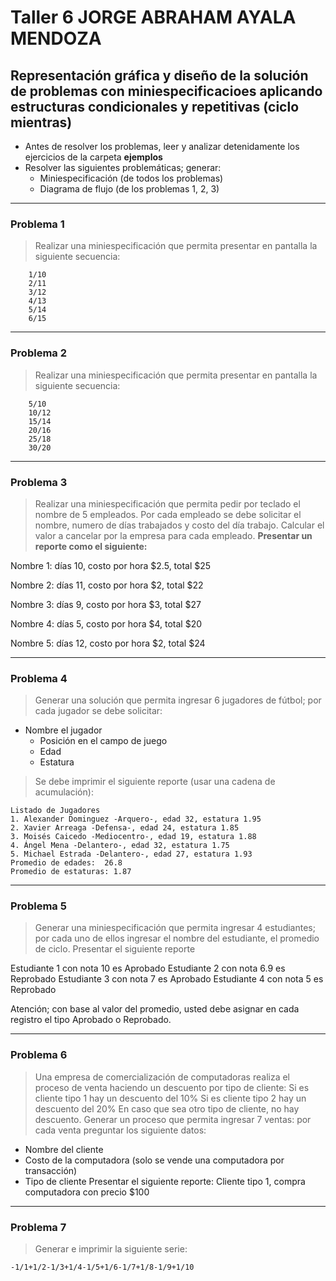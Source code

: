 # Taller 6 JORGE ABRAHAM AYALA MENDOZA
## Representación gráfica y diseño de la solución de problemas con miniespecificacioes aplicando estructuras condicionales y repetitivas (ciclo mientras)
* Antes de resolver los problemas, leer y analizar detenidamente los ejercicios de la carpeta **ejemplos**
* Resolver las siguientes problemáticas; generar:
	* Miniespecificación (de todos los problemas)
	* Diagrama de flujo (de los problemas 1, 2, 3)

***

### Problema 1
> Realizar una miniespecificación que permita presentar en pantalla la siguiente secuencia:

```
	1/10
	2/11
	3/12
	4/13
	5/14
	6/15
```

---

### Problema 2
> Realizar una miniespecificación que permita presentar en pantalla la siguiente secuencia:

```
	5/10
	10/12
	15/14
	20/16
	25/18
	30/20
```

---

### Problema 3
> Realizar una miniespecificación que permita pedir por teclado el nombre de 5 empleados. Por cada empleado se debe solicitar el nombre, numero de días trabajados y costo del día trabajo. Calcular el valor a cancelar por la empresa para cada empleado. **Presentar un reporte como el siguiente:**

Nombre 1: días 10, costo por hora $2.5, total $25

Nombre 2: días 11, costo por hora $2, total $22

Nombre 3: días 9, costo por hora $3, total $27

Nombre 4: días 5, costo por hora $4, total $20  

Nombre 5: días 12, costo por hora $2, total $24  


---

### Problema 4
> Generar una solución que permita ingresar 6 jugadores de fútbol; por cada jugador se debe solicitar:

  -	Nombre el jugador
	- 	Posición en el campo de juego
	- 	Edad
	- 	Estatura

> Se debe imprimir el siguiente reporte (usar una cadena de acumulación):

```
Listado de Jugadores
1. Alexander Dominguez -Arquero-, edad 32, estatura 1.95
2. Xavier Arreaga -Defensa-, edad 24, estatura 1.85
3. Moisés Caicedo -Mediocentro-, edad 19, estatura 1.88
4. Ángel Mena -Delantero-, edad 32, estatura 1.75
5. Michael Estrada -Delantero-, edad 27, estatura 1.93
Promedio de edades:  26.8
Promedio de estaturas: 1.87
```

---

### Problema 5
> Generar una miniespecificación que permita ingresar 4 estudiantes; por cada uno de ellos ingresar el nombre del estudiante, el promedio de ciclo. Presentar el siguiente reporte

Estudiante 1 con nota 10 es Aprobado
Estudiante 2 con nota 6.9 es Reprobado
Estudiante 3 con nota 7 es Aprobado
Estudiante 4 con nota 5 es Reprobado

Atención; con base al valor del promedio, usted debe asignar en cada registro el tipo Aprobado o Reprobado.

---

### Problema 6
> Una empresa de comercialización de computadoras realiza el proceso de venta haciendo un descuento por tipo de cliente:
Si es cliente tipo 1 hay un descuento del 10%
Si es cliente tipo 2 hay un descuento del 20%
En caso que sea otro tipo de cliente, no hay descuento.
Generar un proceso que permita ingresar 7 ventas: por cada venta preguntar los siguiente datos:
- Nombre del cliente
- Costo de la computadora (solo se vende una computadora por transacción)
- Tipo de cliente
Presentar el siguiente reporte:
Cliente tipo 1, compra computadora con precio $100

---

### Problema 7
> Generar  e imprimir la siguiente serie:
```
-1/1+1/2-1/3+1/4-1/5+1/6-1/7+1/8-1/9+1/10
```
